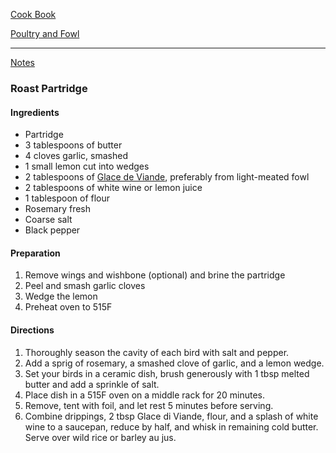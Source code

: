 [Cook Book](https://github.com/vmsmith/CookBook/blob/master/README.md)   

[Poultry and Fowl](https://github.com/vmsmith/CookBook/blob/master/poultry_fowl.md)   

-----    

[Notes](https://github.com/vmsmith/CookBook/blob/master/notes.md)   

### Roast Partridge   

#### Ingredients   
* Partridge   
* 3 tablespoons of butter
* 4 cloves garlic, smashed  
* 1 small lemon cut into wedges
* 2 tablespoons of [Glace de Viande](https://github.com/vmsmith/CookBook/blob/master/sauce_glace_viande.md), preferably from light-meated fowl
* 2 tablespoons of white wine or lemon juice
* 1 tablespoon of flour
* Rosemary fresh
* Coarse salt
* Black pepper

#### Preparation   
1. Remove wings and wishbone (optional) and brine the partridge  
2. Peel and smash garlic cloves  
3. Wedge the lemon  
4. Preheat oven to 515F  

#### Directions   
1. Thoroughly season the cavity of each bird with salt and pepper.   
2. Add a sprig of rosemary, a smashed clove of garlic, and a lemon wedge.   
3. Set your birds in a ceramic dish, brush generously with 1 tbsp melted butter and add a sprinkle of salt.  
4. Place dish in a 515F oven on a middle rack for 20 minutes.   
5. Remove, tent with foil, and let rest 5 minutes before serving.  
6. Combine drippings, 2 tbsp Glace di Viande, flour, and a splash of white wine to a saucepan, reduce by half, and whisk in remaining cold butter. Serve over wild rice or barley au jus.
